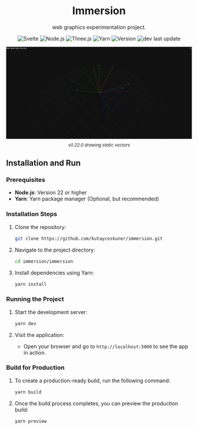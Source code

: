 <h1 align="center">
    Immersion
</h1>

<p align="center">
    web graphics experimentation project. 
</p>

<p align="center">
    <img alt="Svelte" src="https://img.shields.io/badge/Svelte-5.0.0-orange?logo=svelte&logoColor=white" />
    <img alt="Node.js" src="https://img.shields.io/badge/Node.js-22.12.0-green?logo=node.js&logoColor=white" />
    <img alt="Three.js" src="https://img.shields.io/badge/Three.js-0.172.0-black?logo=three.js&logoColor=white" />
    <img alt="Yarn" src="https://img.shields.io/badge/Yarn-1.22.22-blue?logo=yarn&logoColor=white" />
    <img alt="Version" src="https://img.shields.io/badge/Version-0.22.0-blue" />
    <img alt="dev last update" src="https://img.shields.io/github/last-commit/kutaycoskuner/immersion/dev" />
</p>

<p align="center">
    <img src="_display/v0.22.0-drawing_vectors-20250318.gif" />
    <br>
    <sub><i> v0.22.0 drawing static vectors </i></sub>
</p>


## Installation and Run

### Prerequisites
- **Node.js**: Version 22 or higher
- **Yarn**: Yarn package manager (Optional, but recommended)

### Installation Steps
1. Clone the repository:
    ```bash
    git clone https://github.com/kutaycoskuner/immersion.git
    ```

2. Navigate to the project directory:
    ```bash
    cd immersion/immersion
    ```

3. Install dependencies using Yarn:
    ```bash
    yarn install
    ```

### Running the Project

1. Start the development server:
    ```bash
    yarn dev
    ```

2. Visit the application:
    - Open your browser and go to `http://localhost:5000` to see the app in action.

### Build for Production

1. To create a production-ready build, run the following command:
    ```bash
    yarn build
    ```

2. Once the build process completes, you can preview the production build:
    ```bash
    yarn preview
    ```


